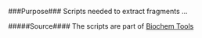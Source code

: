 ###Purpose###
Scripts needed to extract fragments ...

#####Source####
The scripts are part of [Biochem Tools](https://github.com/skodape/biochem-tools)
